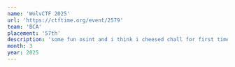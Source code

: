 ```yaml
---
name: 'WolvCTF 2025'
url: 'https://ctftime.org/event/2579'
team: 'BCA'
placement: '57th'
description: 'some fun osint and i think i cheesed chall for first time.'
month: 3
year: 2025
---
```

